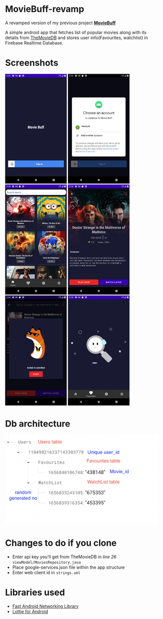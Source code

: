 # MovieBuff-revamp

A revamped version of my previous project [**MovieBuff**](https://github.com/hsinha76/MovieBuff)

A simple android app that fetches list of popular movies along with its details from [TheMovieDB](https://www.themoviedb.org) and stores user info(Favourites, watchlist) in Firebase Realtime Database.

# Screenshots
<img src="https://github.com/hsinha76/MovieBuff-revamp/blob/master/Screenshot_20220703_143655.png" width="200" /> <img src="https://github.com/hsinha76/MovieBuff-revamp/blob/master/Screenshot_20220703_143727.png" width="200" /> <img src="https://github.com/hsinha76/MovieBuff-revamp/blob/master/Screenshot_20220703_143836.png" width="200" /> <img src="https://github.com/hsinha76/MovieBuff-revamp/blob/master/Screenshot_20220703_143851.png" width="200" /> <img src="https://github.com/hsinha76/MovieBuff-revamp/blob/master/Screenshot_20220703_143910.png" width="200" /> <img src="https://github.com/hsinha76/MovieBuff-revamp/blob/master/Screenshot_20220703_143922.png" width="200" />

# Db architecture
<img src="https://github.com/hsinha76/MovieBuff-revamp/blob/master/Screenshot%202022-07-03%20at%202.52.16%20PM.png" width="500" />

# Changes to do if you clone
* Enter api key you'll get from TheMovieDB in *line 26* `viewModel/MoviesRepository.java`
* Place google-services.json file within the app structure
* Enter web client id in `strings.xml`

# Libraries used
* [Fast Android Networking Library](https://github.com/amitshekhariitbhu/Fast-Android-Networking)
* [Lottie for Android](https://github.com/airbnb/lottie-android)
